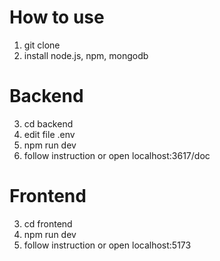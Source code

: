 # How to use
1. git clone
2. install node.js, npm, mongodb

# Backend
3. cd backend
4. edit file .env
5. npm run dev
6. follow instruction or open <a>localhost:3617/doc</a>

# Frontend
3. cd frontend
4. npm run dev
5. follow instruction or open <a>localhost:5173</a>
